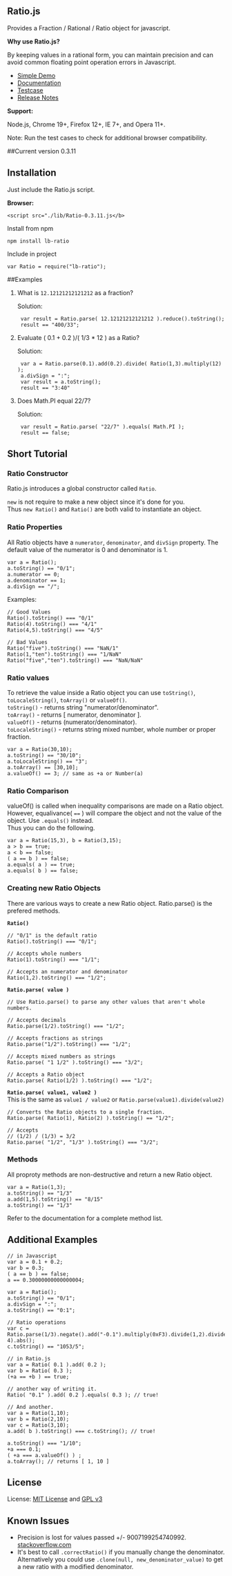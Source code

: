 ## Ratio.js ##
Provides a Fraction / Rational / Ratio object for javascript.

**Why use Ratio.js?**

By keeping values in a rational form, you can maintain precision and can avoid common floating point operation errors in Javascript.

- [Simple Demo](http://larrybattle.github.com/Ratio.js/examples/demo-basic.html)
- [Documentation](http://larrybattle.github.com/Ratio.js/doc/classes/Ratio.html)
- [Testcase](http://larrybattle.github.com/Ratio.js/test/Ratio.js_testcases.html)
- [Release Notes](http://larrybattle.github.com/Ratio.js/history.md)

**Support:**

Node.js, Chrome 19+, Firefox 12+, IE 7+, and Opera 11+.

Note: Run the test cases to check for additional browser compatibility.

##Current version
<span id="ratioVersion">0.3.11</span>

## Installation ##
Just include the Ratio.js script.

<b>Browser:</b>

	<script src="./lib/Ratio-0.3.11.js</b>

Install from npm

	npm install lb-ratio

Include in project 

	var Ratio = require("lb-ratio");



##Examples

1. What is `12.12121212121212` as a fraction?

	Solution:

		var result = Ratio.parse( 12.12121212121212 ).reduce().toString();
		result == "400/33";

2. Evaluate ( 0.1 + 0.2 )/( 1/3 * 12 ) as a Ratio?

	Solution:

		var a = Ratio.parse(0.1).add(0.2).divide( Ratio(1,3).multiply(12) );
		a.divSign = ":";
		var result = a.toString();
		result == "3:40"

3. Does Math.PI equal 22/7?

	Solution:
		
		var result = Ratio.parse( "22/7" ).equals( Math.PI );
		result == false;
		
## Short Tutorial ##

### Ratio Constructor ###

Ratio.js introduces a global constructor called `Ratio`.

`new` is not require to make a new object since it's done for you. <br/>
Thus `new Ratio()` and `Ratio()` are both valid to instantiate an object.<br/>
	
### Ratio Properties ###

All Ratio objects have a `numerator`, `denominator`, and `divSign` property.
The default value of the numerator is 0 and denominator is 1.

	var a = Ratio();
	a.toString() == "0/1";
	a.numerator == 0;
	a.denominator == 1;
	a.divSign == "/";

Examples:

	// Good Values
	Ratio().toString() === "0/1"
	Ratio(4).toString() === "4/1"
	Ratio(4,5).toString() === "4/5"
	
	// Bad Values
	Ratio("five").toString() === "NaN/1"
	Ratio(1,"ten").toString() === "1/NaN"
	Ratio("five","ten").toString() === "NaN/NaN"

### Ratio values ###

To retrieve the value inside a Ratio object you can use `toString()`, `toLocaleString()`, `toArray()` or `valueOf()`.<br/>
`toString()` - returns string "numerator/denominator".<br/>
`toArray()` - returns [ numerator, denominator ].<br/>
`valueOf()` - returns (numerator/denominator).<br/>
`toLocaleString()` - returns string mixed number, whole number or proper fraction.<br/>

	var a = Ratio(30,10);
	a.toString() == "30/10";
	a.toLocaleString() == "3";
	a.toArray() == [30,10];
	a.valueOf() == 3; // same as +a or Number(a)
	
### Ratio Comparison ###

valueOf() is called when inequality comparisons are made on a Ratio object.<br/>
However, equalivance( `==` ) will compare the object and not the value of the object. Use `.equals()` instead.<br/>
Thus you can do the following.

	var a = Ratio(15,3), b = Ratio(3,15);
	a > b == true;
	a < b == false;
	( a == b ) == false; 
	a.equals( a ) == true;
	a.equals( b ) == false;

### Creating new Ratio Objects ###

There are various ways to create a new Ratio object. Ratio.parse() is the prefered methods.

**`Ratio()`**

	// "0/1" is the default ratio
	Ratio().toString() === "0/1";
	
	// Accepts whole numbers
	Ratio(1).toString() === "1/1";
	
	// Accepts an numerator and denominator
	Ratio(1,2).toString() === "1/2";
	
**`Ratio.parse( value )`**

	// Use Ratio.parse() to parse any other values that aren't whole numbers.
	
	// Accepts decimals
	Ratio.parse(1/2).toString() === "1/2";

	// Accepts fractions as strings
	Ratio.parse("1/2").toString() === "1/2";
	
	// Accepts mixed numbers as strings
	Ratio.parse( "1 1/2" ).toString() === "3/2";

	// Accepts a Ratio object
	Ratio.parse( Ratio(1/2) ).toString() === "1/2";
	
**`Ratio.parse( value1, value2 )`**<br/>
This is the same as `value1 / value2` or `Ratio.parse(value1).divide(value2)`
	
	// Converts the Ratio objects to a single fraction.
	Ratio.parse( Ratio(1), Ratio(2) ).toString() == "1/2";
	
	// Accepts 
	// (1/2) / (1/3) = 3/2
	Ratio.parse( "1/2", "1/3" ).toString() === "3/2";
		
### Methods ###

All proproty methods are non-destructive and return a new Ratio object.

	var a = Ratio(1,3);
	a.toString() == "1/3"
	a.add(1,5).toString() == "8/15"
	a.toString() == "1/3"
	
Refer to the documentation for a complete method list.

## Additional Examples ##

	// in Javascript
    var a = 0.1 + 0.2;
    var b = 0.3;
    ( a == b ) == false;
    a == 0.30000000000000004;
	
	var a = Ratio();
	a.toString() == "0/1";
	a.divSign = ":";
	a.toString() == "0:1";
	
	// Ratio operations
	var c = Ratio.parse(1/3).negate().add("-0.1").multiply(0xF3).divide(1,2).divide(1e-4).abs();
	c.toString() == "1053/5";

    // in Ratio.js
    var a = Ratio( 0.1 ).add( 0.2 );
    var b = Ratio( 0.3 );
    (+a == +b ) == true;
    
    // another way of writing it.
    Ratio( "0.1" ).add( 0.2 ).equals( 0.3 ); // true!
    
    // And another.
    var a = Ratio(1,10);
    var b = Ratio(2,10);
    var c = Ratio(3,10);
    a.add( b ).toString() === c.toString(); // true!
    
    a.toString() === "1/10";
    +a === 0.1;
    ( +a === a.valueOf() ) ;
    a.toArray(); // returns [ 1, 10 ]


## License ##

License: [MIT License](http://www.opensource.org/licenses/mit-license) and [GPL v3](http://opensource.org/licenses/GPL-3.0)

## Known Issues ##

- Precision is lost for values passed +/- 9007199254740992. <a href="http://stackoverflow.com/questions/307179/what-is-javascripts-max-int-whats-the-highest-integer-value-a-number-can-go-t">stackoverflow.com</a> <br/>
- It's best to call `.correctRatio()` if you manually change the denominator. Alternatively you could use `.clone(null, new_denominator_value)` to get a new ratio with a modified denominator.